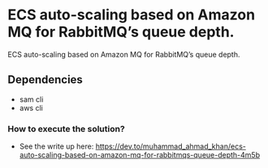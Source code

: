 # ECS auto-scaling based on Amazon MQ for RabbitMQ’s queue depth.

ECS auto-scaling based on Amazon MQ for RabbitMQ’s queue depth.

## Dependencies

* sam cli
* aws cli

### How to execute the solution?

* See the write up here:
https://dev.to/muhammad_ahmad_khan/ecs-auto-scaling-based-on-amazon-mq-for-rabbitmqs-queue-depth-4m5b



